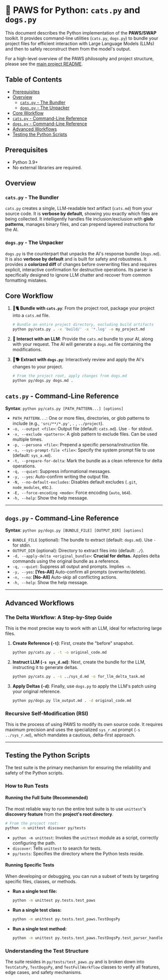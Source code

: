 # 🐾 PAWS for Python: `cats.py` and `dogs.py`

This document describes the Python implementation of the **PAWS/SWAP** toolkit. It provides command-line utilities (`cats.py`, `dogs.py`) to bundle your project files for efficient interaction with Large Language Models (LLMs) and then to safely reconstruct them from the model's output.

For a high-level overview of the PAWS philosophy and project structure, please see the [main project README](../../README.md).

## Table of Contents

- [Prerequisites](#prerequisites)
- [Overview](#overview)
  - [`cats.py` - The Bundler](#catspy---the-bundler)
  - [`dogs.py` - The Unpacker](#dogspy---the-unpacker)
- [Core Workflow](#core-workflow)
- [`cats.py` - Command-Line Reference](#catspy---command-line-reference)
- [`dogs.py` - Command-Line Reference](#dogspy---command-line-reference)
- [Advanced Workflows](#advanced-workflows)
- [Testing the Python Scripts](#testing-the-python-scripts)

## Prerequisites

- Python 3.9+
- No external libraries are required.

## Overview

### `cats.py` - The Bundler

`cats.py` creates a single, LLM-readable text artifact (`cats.md`) from your source code. It is **verbose by default**, showing you exactly which files are being collected. It intelligently handles file inclusion/exclusion with **glob patterns**, manages binary files, and can prepend layered instructions for the AI.

### `dogs.py` - The Unpacker

`dogs.py` is the counterpart that unpacks the AI's response bundle (`dogs.md`). It is also **verbose by default** and is built for safety and robustness. It provides a **colorized diff** of changes before overwriting files and requires explicit, interactive confirmation for destructive operations. Its parser is specifically designed to ignore LLM chatter and recover from common formatting mistakes.

## Core Workflow

1.  **🧶🐈 Bundle with `cats.py`**: From the project root, package your project into a `cats.md` file.

    ```bash
    # Bundle an entire project directory, excluding build artifacts
    python py/cats.py . -x 'build/' -x '*.log' -o my_project.md
    ```

2.  **🤖 Interact with an LLM**: Provide the `cats.md` bundle to your AI, along with your request. The AI will generate a `dogs.md` file containing the modifications.

3.  **🥏🐕 Extract with `dogs.py`**: Interactively review and apply the AI's changes to your project.
    ```bash
    # From the project root, apply changes from dogs.md
    python py/dogs.py dogs.md .
    ```

## `cats.py` - Command-Line Reference

**Syntax**: `python py/cats.py [PATH_PATTERN...] [options]`

- `PATH_PATTERN...`: One or more files, directories, or glob patterns to include (e.g., `'src/**/*.py'`, `.` , `../project`).
- `-o, --output <file>`: Output file (default: `cats.md`). Use `-` for stdout.
- `-x, --exclude <pattern>`: A glob pattern to exclude files. Can be used multiple times.
- `-p, --persona <file>`: Prepend a specific persona/instruction file.
- `-s, --sys-prompt-file <file>`: Specify the system prompt file to use (default: `sys_a.md`).
- `-t, --prepare-for-delta`: Mark the bundle as a clean reference for delta operations.
- `-q, --quiet`: Suppress informational messages.
- `-y, --yes`: Auto-confirm writing the output file.
- `-N, --no-default-excludes`: Disables default excludes (`.git`, `node_modules`, etc.).
- `-E, --force-encoding <mode>`: Force encoding (`auto`, `b64`).
- `-h, --help`: Show the help message.

---

## `dogs.py` - Command-Line Reference

**Syntax**: `python py/dogs.py [BUNDLE_FILE] [OUTPUT_DIR] [options]`

- `BUNDLE_FILE` (optional): The bundle to extract (default: `dogs.md`). Use `-` for stdin.
- `OUTPUT_DIR` (optional): Directory to extract files into (default: `./`).
- `-d, --apply-delta <original_bundle>`: **Crucial for deltas.** Applies delta commands using the original bundle as a reference.
- `-q, --quiet`: Suppress all output and prompts. Implies `-n`.
- `-y, --yes`: **[Yes-All]** Auto-confirm all prompts (overwrite/delete).
- `-n, --no`: **[No-All]** Auto-skip all conflicting actions.
- `-h, --help`: Show the help message.

---

## Advanced Workflows

### The Delta Workflow: A Step-by-Step Guide

This is the most precise way to work with an LLM, ideal for refactoring large files.

1.  **Create Reference (`-t`)**: First, create the "before" snapshot.
    ```bash
    python py/cats.py . -t -o original_code.md
    ```
2.  **Instruct LLM (`-s sys_d.md`)**: Next, create the bundle for the LLM, instructing it to generate deltas.
    ```bash
    python py/cats.py . -s ../sys_d.md -o for_llm_delta_task.md
    ```
3.  **Apply Deltas (`-d`)**: Finally, use `dogs.py` to apply the LLM's patch using your original reference.
    ```bash
    python py/dogs.py llm_output.md . -d original_code.md
    ```

### Recursive Self-Modification (RSI)

This is the process of using PAWS to modify its own source code. It requires maximum precision and uses the specialized `sys_r.md` prompt (`-s ../sys_r.md`), which mandates a cautious, delta-first approach.

---

## Testing the Python Scripts

The test suite is the primary mechanism for ensuring the reliability and safety of the Python scripts.

### How to Run Tests

#### Running the Full Suite (Recommended)

The most reliable way to run the entire test suite is to use `unittest`'s **discovery feature** from the **project's root directory**.

```bash
# From the project root:
python -m unittest discover py/tests
```

- `python -m unittest`: Invokes the `unittest` module as a script, correctly configuring the path.
- `discover`: Tells `unittest` to search for tests.
- `py/tests`: Specifies the directory where the Python tests reside.

#### Running Specific Tests

When developing or debugging, you can run a subset of tests by targeting specific files, classes, or methods.

- **Run a single test file:**
  ```bash
  python -m unittest py.tests.test_paws
  ```
- **Run a single test class:**
  ```bash
  python -m unittest py.tests.test_paws.TestDogsPy
  ```
- **Run a single test method:**
  ```bash
  python -m unittest py.tests.test_paws.TestDogsPy.test_parser_handles_unterminated_blocks
  ```

### Understanding the Test Structure

The suite resides in `py/tests/test_paws.py` and is broken down into `TestCatsPy`, `TestDogsPy`, and `TestFullWorkflow` classes to verify all features, edge cases, and safety mechanisms.
